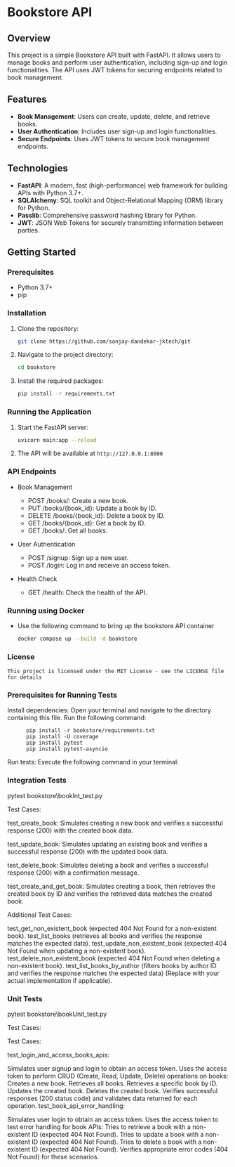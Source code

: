 # Bookstore API

## Overview

This project is a simple Bookstore API built with FastAPI. It allows users to manage books and perform user authentication, including sign-up and login functionalities. The API uses JWT tokens for securing endpoints related to book management.

## Features

- **Book Management**: Users can create, update, delete, and retrieve books.
- **User Authentication**: Includes user sign-up and login functionalities.
- **Secure Endpoints**: Uses JWT tokens to secure book management endpoints.

## Technologies

- **FastAPI**: A modern, fast (high-performance) web framework for building APIs with Python 3.7+.
- **SQLAlchemy**: SQL toolkit and Object-Relational Mapping (ORM) library for Python.
- **Passlib**: Comprehensive password hashing library for Python.
- **JWT**: JSON Web Tokens for securely transmitting information between parties.

## Getting Started

### Prerequisites

- Python 3.7+
- pip

### Installation

1. Clone the repository:
    ```bash
    git clone https://github.com/sanjay-dandekar-jktech/git
    ```

2. Navigate to the project directory:

    ```bash
    cd bookstore
    ```

3. Install the required packages:

    ```bash
    pip install -r requirements.txt
    ```

### Running the Application

1. Start the FastAPI server:

    ```bash
    uvicorn main:app --reload
    ```

2. The API will be available at `http://127.0.0.1:8000`

### API Endpoints

- Book Management

    - POST /books/: Create a new book.
    - PUT /books/{book_id}: Update a book by ID.
    - DELETE /books/{book_id}: Delete a book by ID.
    - GET /books/{book_id}: Get a book by ID.
    - GET /books/: Get all books.

- User Authentication

    - POST /signup: Sign up a new user.
    - POST /login: Log in and receive an access token.

- Health Check
    - GET /health: Check the health of the API.

### Running using Docker

- Use the following command to bring up the bookstore API container

  ```bash
  docker compose up --build -d bookstore
  ```

### License
    This project is licensed under the MIT License - see the LICENSE file for details


### Prerequisites for Running Tests

Install dependencies: Open your terminal and navigate to the directory containing this file. Run the following command:

          pip install -r bookstore/requirements.txt  
          pip install -U coverage
          pip install pytest
          pip install pytest-asyncio
Run tests: Execute the following command in your terminal:

### Integration Tests
pytest bookstore\bookInt_test.py

Test Cases:

test_create_book: Simulates creating a new book and verifies a successful response (200) with the created book data.

test_update_book: Simulates updating an existing book and verifies a successful response (200) with the updated book data.

test_delete_book: Simulates deleting a book and verifies a successful response (200) with a confirmation message.

test_create_and_get_book: Simulates creating a book, then retrieves the created book by ID and verifies the retrieved data matches the created book.

Additional Test Cases:

test_get_non_existent_book (expected 404 Not Found for a non-existent book).
test_list_books (retrieves all books and verifies the response matches the expected data).
test_update_non_existent_book (expected 404 Not Found when updating a non-existent book).
test_delete_non_existent_book (expected 404 Not Found when deleting a non-existent book).
test_list_books_by_author (filters books by author ID and verifies the response matches the expected data) (Replace with your actual implementation if applicable).

### Unit Tests
pytest bookstore\bookUnit_test.py

Test Cases:

Test Cases:

test_login_and_access_books_apis:

Simulates user signup and login to obtain an access token.
Uses the access token to perform CRUD (Create, Read, Update, Delete) operations on books:
Creates a new book.
Retrieves all books.
Retrieves a specific book by ID.
Updates the created book.
Deletes the created book.
Verifies successful responses (200 status code) and validates data returned for each operation.
test_book_api_error_handling:

Simulates user login to obtain an access token.
Uses the access token to test error handling for book APIs:
Tries to retrieve a book with a non-existent ID (expected 404 Not Found).
Tries to update a book with a non-existent ID (expected 404 Not Found).
Tries to delete a book with a non-existent ID (expected 404 Not Found).
Verifies appropriate error codes (404 Not Found) for these scenarios.